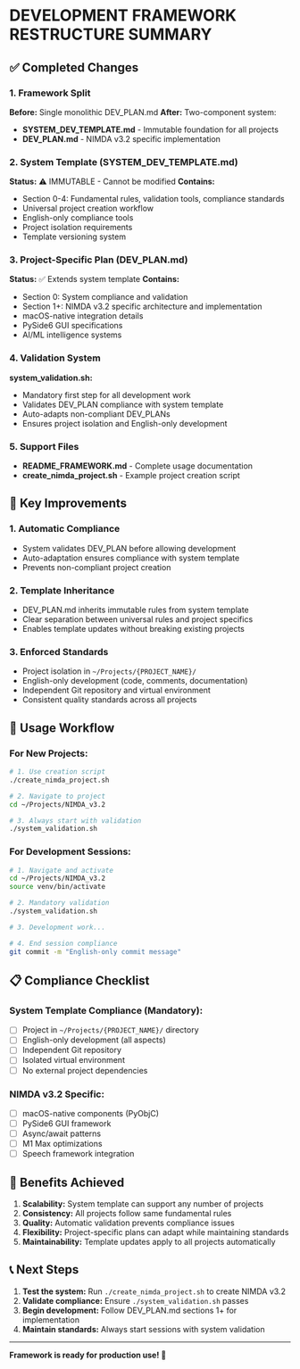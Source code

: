 # DEVELOPMENT FRAMEWORK RESTRUCTURE SUMMARY

## ✅ Completed Changes

### 1. Framework Split
**Before:** Single monolithic DEV_PLAN.md
**After:** Two-component system:

- **SYSTEM_DEV_TEMPLATE.md** - Immutable foundation for all projects
- **DEV_PLAN.md** - NIMDA v3.2 specific implementation

### 2. System Template (SYSTEM_DEV_TEMPLATE.md)
**Status:** ⚠️ IMMUTABLE - Cannot be modified
**Contains:**
- Section 0-4: Fundamental rules, validation tools, compliance standards
- Universal project creation workflow
- English-only compliance tools
- Project isolation requirements
- Template versioning system

### 3. Project-Specific Plan (DEV_PLAN.md)
**Status:** ✅ Extends system template
**Contains:**
- Section 0: System compliance and validation
- Section 1+: NIMDA v3.2 specific architecture and implementation
- macOS-native integration details
- PySide6 GUI specifications
- AI/ML intelligence systems

### 4. Validation System
**system_validation.sh:**
- Mandatory first step for all development work
- Validates DEV_PLAN compliance with system template
- Auto-adapts non-compliant DEV_PLANs
- Ensures project isolation and English-only development

### 5. Support Files
- **README_FRAMEWORK.md** - Complete usage documentation
- **create_nimda_project.sh** - Example project creation script

## 🔧 Key Improvements

### 1. Automatic Compliance
- System validates DEV_PLAN before allowing development
- Auto-adaptation ensures compliance with system template
- Prevents non-compliant project creation

### 2. Template Inheritance
- DEV_PLAN.md inherits immutable rules from system template
- Clear separation between universal rules and project specifics
- Enables template updates without breaking existing projects

### 3. Enforced Standards
- Project isolation in `~/Projects/{PROJECT_NAME}/`
- English-only development (code, comments, documentation)
- Independent Git repository and virtual environment
- Consistent quality standards across all projects

## 🚀 Usage Workflow

### For New Projects:
```bash
# 1. Use creation script
./create_nimda_project.sh

# 2. Navigate to project
cd ~/Projects/NIMDA_v3.2

# 3. Always start with validation
./system_validation.sh
```

### For Development Sessions:
```bash
# 1. Navigate and activate
cd ~/Projects/NIMDA_v3.2
source venv/bin/activate

# 2. Mandatory validation
./system_validation.sh

# 3. Development work...

# 4. End session compliance
git commit -m "English-only commit message"
```

## 📋 Compliance Checklist

### System Template Compliance (Mandatory):
- [ ] Project in `~/Projects/{PROJECT_NAME}/` directory
- [ ] English-only development (all aspects)
- [ ] Independent Git repository
- [ ] Isolated virtual environment
- [ ] No external project dependencies

### NIMDA v3.2 Specific:
- [ ] macOS-native components (PyObjC)
- [ ] PySide6 GUI framework
- [ ] Async/await patterns
- [ ] M1 Max optimizations
- [ ] Speech framework integration

## 🔄 Benefits Achieved

1. **Scalability:** System template can support any number of projects
2. **Consistency:** All projects follow same fundamental rules
3. **Quality:** Automatic validation prevents compliance issues
4. **Flexibility:** Project-specific plans can adapt while maintaining standards
5. **Maintainability:** Template updates apply to all projects automatically

## 📞 Next Steps

1. **Test the system:** Run `./create_nimda_project.sh` to create NIMDA v3.2
2. **Validate compliance:** Ensure `./system_validation.sh` passes
3. **Begin development:** Follow DEV_PLAN.md sections 1+ for implementation
4. **Maintain standards:** Always start sessions with system validation

---

**Framework is ready for production use! 🎯**

